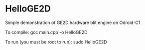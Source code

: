 # HelloGE2D
Simple demonstration of GE2D hardware blit engine on Odroid-C1

To compile:
  gcc main.cpp -o HelloGE2D
  
To run (you must be root to run):
  sudo HelloGE2D
  
